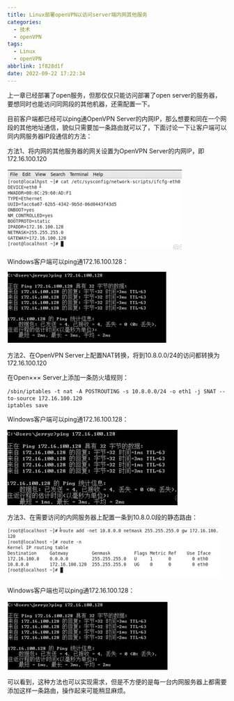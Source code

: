 ```yaml
---
title: Linux部署openVPN以访问server端内网其他服务
categories:
  - 技术
  - openVPN
tags:
  - Linux
  - openVPN
abbrlink: 1f828d1f
date: 2022-09-22 17:22:34
---
```


上一章已经部署了open服务，但那仅仅只能访问部署了open server的服务器，要想同时也能访问同网段的其他机器，还需配置一下。

<!--more-->

目前客户端都已经可以ping通OpenVPN Server的内网IP，那么想要和同在一个网段的其他地址通信，貌似只需要加一条路由就可以了，下面讨论一下让客户端可以同内网服务器IP段通信的方法：

方法1、将内网的其他服务器的网关设置为OpenVPN Server的内网IP，即172.16.100.120

![image-20220922172504407](Linux部署openVPN以访问server端内网其他服务/image-20220922172504407.png)

Windows客户端可以ping通172.16.100.128：

![image-20220922172523833](Linux部署openVPN以访问server端内网其他服务/image-20220922172523833.png)

方法2、在OpenVPN Server上配置NAT转换，将到10.8.0.0/24的访问都转换为172.16.100.120

在Open××× Server上添加一条防火墙规则：

```
/sbin/iptables -t nat -A POSTROUTING -s 10.8.0.0/24 -o eth1 -j SNAT --to-source 172.16.100.120
iptables save
```

Windows客户端可以ping通172.16.100.128：

![image-20220922172613083](Linux部署openVPN以访问server端内网其他服务/image-20220922172613083.png)

方法3、在需要访问的内网服务器上配置一条到10.8.0.0段的静态路由：

![image-20220922172638608](Linux部署openVPN以访问server端内网其他服务/image-20220922172638608.png)

Windows客户端也可以ping通172.16.100.128：

![image-20220922172707235](Linux部署openVPN以访问server端内网其他服务/image-20220922172707235.png)

可以看到，这种方法也可以实现需求，但是不方便的是每一台内网服务器上都需要添加这样一条路由，操作起来可能稍显麻烦。
